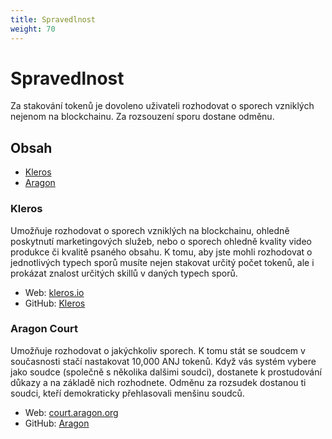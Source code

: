 ```yaml
---
title: Spravedlnost
weight: 70
---
```


# Spravedlnost

Za stakování tokenů je dovoleno uživateli rozhodovat o sporech vzniklých nejenom na blockchainu. Za rozsouzení sporu dostane odměnu.



## Obsah

- [Kleros](#Kleros)
- [Aragon](#Aragon)



### Kleros

Umožňuje rozhodovat o sporech vzniklých na blockchainu, ohledně poskytnutí marketingových služeb, nebo o sporech ohledně kvality video produkce či kvalitě psaného obsahu. K tomu, aby jste mohli rozhodovat o jednotlivých typech sporů musíte nejen stakovat určitý počet tokenů, ale i  prokázat znalost určitých skillů v daných typech sporů.

- Web: [kleros.io](https://kleros.io/en/)
- GitHub: [Kleros](https://github.com/kleros)



### Aragon Court

Umožňuje rozhodovat o jakýchkoliv sporech. K tomu stát se soudcem v současnosti stačí nastakovat 10,000 ANJ tokenů. Když vás systém vybere jako soudce (společně s několika dalšimi soudci), dostanete k prostudování důkazy a na základě nich rozhodnete. Odměnu za rozsudek dostanou ti soudci, kteří demokraticky přehlasovali menšinu soudců.

- Web: [court.aragon.org](https://court.aragon.org/)
- GitHub: [Aragon](https://github.com/aragon)